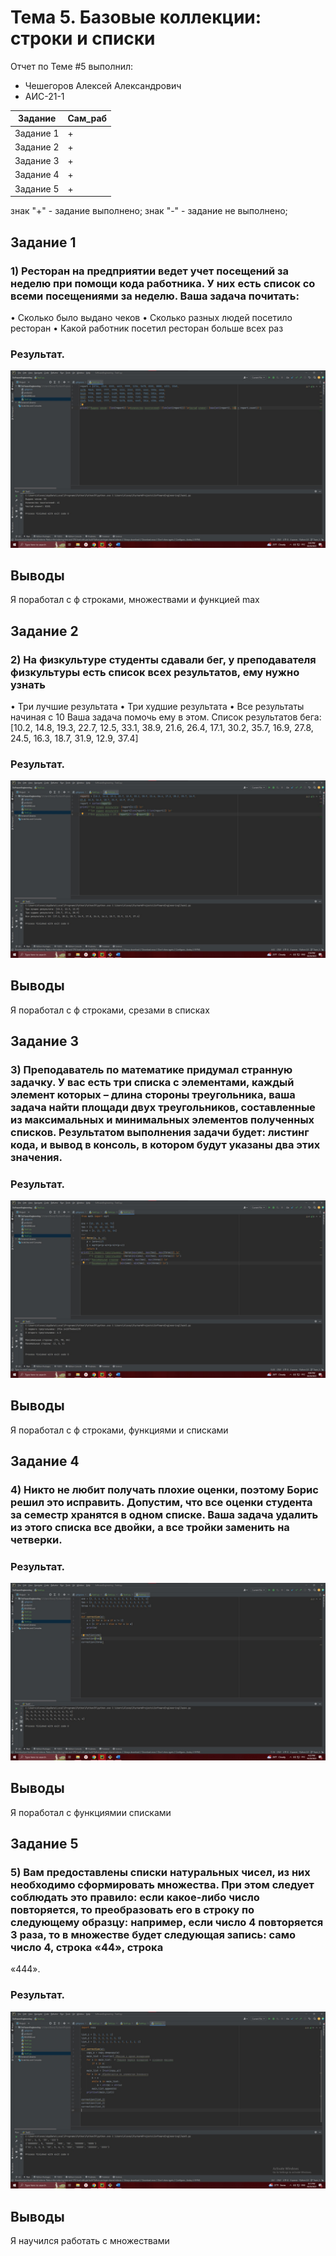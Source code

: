# Тема 5. Базовые коллекции: строки и списки
Отчет по Теме #5 выполнил:
- Чешегоров Алексей Александрович
- АИС-21-1

| Задание | Сам_раб | 
| ------ | ------ | 
| Задание 1 | + |
| Задание 2 | + |
| Задание 3 | + |
| Задание 4 | + |
| Задание 5 | + |

знак "+" - задание выполнено; знак "-" - задание не выполнено;

## Задание 1
### 1)	Ресторан на предприятии ведет учет посещений за неделю при помощи кода работника. У них есть список со всеми посещениями за неделю. Ваша задача почитать:
•	Сколько было выдано чеков
•	Сколько разных людей посетило ресторан
•	Какой работник посетил ресторан больше всех раз 

### Результат.
![Меню](https://github.com/illusprite/SoftwareEngineering/blob/Topic_5/pic/1.jpg)
## Выводы
Я поработал с ф строками, множествами и функцией max


## Задание 2
### 2)	На физкультуре студенты сдавали бег, у преподавателя физкультуры есть список всех результатов, ему нужно узнать
•	Три лучшие результата
•	Три худшие результата
•	Все результаты начиная с 10 Ваша задача помочь ему в этом.
Список результатов бега:
[10.2, 14.8, 19.3, 22.7, 12.5, 33.1, 38.9, 21.6, 26.4, 17.1, 30.2, 35.7, 16.9,
27.8, 24.5, 16.3, 18.7, 31.9, 12.9, 37.4]


### Результат.
![Меню](https://github.com/illusprite/SoftwareEngineering/blob/Topic_5/pic/2.jpg)
## Выводы
Я поработал с ф строками, срезами в списках


## Задание 3
### 3)	Преподаватель по математике придумал странную задачку. У вас есть три списка с элементами, каждый элемент которых – длина стороны треугольника, ваша задача найти площади двух треугольников, составленные из максимальных и минимальных элементов полученных списков. Результатом выполнения задачи будет: листинг кода, и вывод в консоль, в котором будут указаны два этих значения.

### Результат.
![Меню](https://github.com/illusprite/SoftwareEngineering/blob/Topic_5/pic/3.jpg)
## Выводы
Я поработал с ф строками, функциями и списками
  
## Задание 4
### 4)	Никто не любит получать плохие оценки, поэтому Борис решил это исправить. Допустим, что все оценки студента за семестр хранятся в одном списке. Ваша задача удалить из этого списка все двойки, а все тройки заменить на четверки.

### Результат.
![Меню](https://github.com/illusprite/SoftwareEngineering/blob/Topic_5/pic/4.jpg)
## Выводы
Я поработал с функциямии списками


## Задание 5
### 5)	Вам предоставлены списки натуральных чисел, из них необходимо сформировать множества. При этом следует соблюдать это правило: если какое-либо число повторяется, то преобразовать его в строку по следующему образцу: например, если число 4 повторяется 3 раза, то в множестве будет следующая запись: само число 4, строка «44», строка
«444».

### Результат.
![Меню](https://github.com/illusprite/SoftwareEngineering/blob/Topic_5/pic/5.jpg)
## Выводы
Я научился работать с множествами
